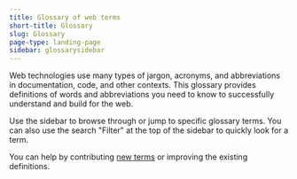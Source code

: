 ```yaml
---
title: Glossary of web terms
short-title: Glossary
slug: Glossary
page-type: landing-page
sidebar: glossarysidebar
---
```


Web technologies use many types of jargon, acronyms, and abbreviations in documentation, code, and other contexts.
This glossary provides definitions of words and abbreviations you need to know to successfully understand and build for the web.

Use the sidebar to browse through or jump to specific glossary terms. You can also use the search "Filter" at the top of the sidebar to quickly look for a term.

You can help by contributing [new terms](/en-US/docs/MDN/Writing_guidelines/Howto/Write_a_new_entry_in_the_glossary) or improving the existing definitions.
